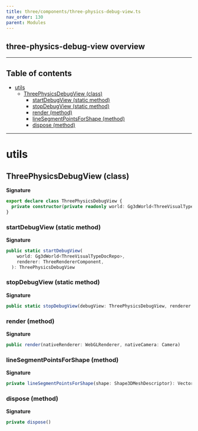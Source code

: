 ```yaml
---
title: three/components/three-physics-debug-view.ts
nav_order: 130
parent: Modules
---
```


## three-physics-debug-view overview

---

<h2 class="text-delta">Table of contents</h2>

- [utils](#utils)
  - [ThreePhysicsDebugView (class)](#threephysicsdebugview-class)
    - [startDebugView (static method)](#startdebugview-static-method)
    - [stopDebugView (static method)](#stopdebugview-static-method)
    - [render (method)](#render-method)
    - [lineSegmentPointsForShape (method)](#linesegmentpointsforshape-method)
    - [dispose (method)](#dispose-method)

---

# utils

## ThreePhysicsDebugView (class)

**Signature**

```ts
export declare class ThreePhysicsDebugView {
  private constructor(private readonly world: Gg3dWorld<ThreeVisualTypeDocRepo>)
}
```

### startDebugView (static method)

**Signature**

```ts
public static startDebugView(
    world: Gg3dWorld<ThreeVisualTypeDocRepo>,
    renderer: ThreeRendererComponent,
  ): ThreePhysicsDebugView
```

### stopDebugView (static method)

**Signature**

```ts
public static stopDebugView(debugView: ThreePhysicsDebugView, renderer: ThreeRendererComponent)
```

### render (method)

**Signature**

```ts
public render(nativeRenderer: WebGLRenderer, nativeCamera: Camera)
```

### lineSegmentPointsForShape (method)

**Signature**

```ts
private lineSegmentPointsForShape(shape: Shape3DMeshDescriptor): Vector3[] | null
```

### dispose (method)

**Signature**

```ts
private dispose()
```

